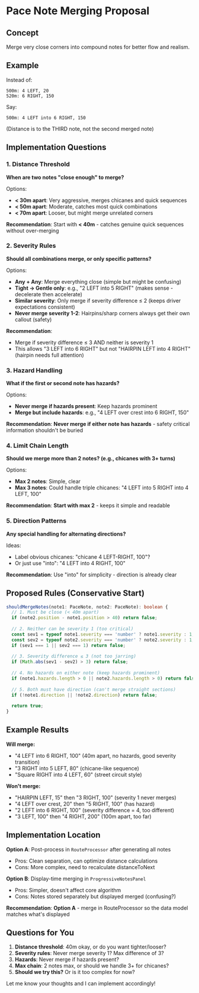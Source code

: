# Pace Note Merging Proposal

## Concept
Merge very close corners into compound notes for better flow and realism.

## Example
Instead of:
```
500m: 4 LEFT, 20
520m: 6 RIGHT, 150
```

Say:
```
500m: 4 LEFT into 6 RIGHT, 150
```

(Distance is to the THIRD note, not the second merged note)

## Implementation Questions

### 1. Distance Threshold
**When are two notes "close enough" to merge?**

Options:
- **< 30m apart**: Very aggressive, merges chicanes and quick sequences
- **< 50m apart**: Moderate, catches most quick combinations
- **< 70m apart**: Looser, but might merge unrelated corners

**Recommendation**: Start with **< 40m** - catches genuine quick sequences without over-merging

### 2. Severity Rules
**Should all combinations merge, or only specific patterns?**

Options:
- **Any + Any**: Merge everything close (simple but might be confusing)
- **Tight → Gentle only**: e.g., "2 LEFT into 5 RIGHT" (makes sense - decelerate then accelerate)
- **Similar severity**: Only merge if severity difference ≤ 2 (keeps driver expectations consistent)
- **Never merge severity 1-2**: Hairpins/sharp corners always get their own callout (safety)

**Recommendation**: 
- Merge if severity difference ≤ 3 AND neither is severity 1
- This allows "3 LEFT into 6 RIGHT" but not "HAIRPIN LEFT into 4 RIGHT" (hairpin needs full attention)

### 3. Hazard Handling
**What if the first or second note has hazards?**

Options:
- **Never merge if hazards present**: Keep hazards prominent
- **Merge but include hazards**: e.g., "4 LEFT over crest into 6 RIGHT, 150"

**Recommendation**: **Never merge if either note has hazards** - safety critical information shouldn't be buried

### 4. Limit Chain Length
**Should we merge more than 2 notes? (e.g., chicanes with 3+ turns)**

Options:
- **Max 2 notes**: Simple, clear
- **Max 3 notes**: Could handle triple chicanes: "4 LEFT into 5 RIGHT into 4 LEFT, 100"

**Recommendation**: **Start with max 2** - keeps it simple and readable

### 5. Direction Patterns
**Any special handling for alternating directions?**

Ideas:
- Label obvious chicanes: "chicane 4 LEFT-RIGHT, 100"?
- Or just use "into": "4 LEFT into 4 RIGHT, 100"

**Recommendation**: Use "into" for simplicity - direction is already clear

## Proposed Rules (Conservative Start)

```typescript
shouldMergeNotes(note1: PaceNote, note2: PaceNote): boolean {
  // 1. Must be close (< 40m apart)
  if (note2.position - note1.position > 40) return false;
  
  // 2. Neither can be severity 1 (too critical)
  const sev1 = typeof note1.severity === 'number' ? note1.severity : 1;
  const sev2 = typeof note2.severity === 'number' ? note2.severity : 1;
  if (sev1 === 1 || sev2 === 1) return false;
  
  // 3. Severity difference ≤ 3 (not too jarring)
  if (Math.abs(sev1 - sev2) > 3) return false;
  
  // 4. No hazards on either note (keep hazards prominent)
  if (note1.hazards.length > 0 || note2.hazards.length > 0) return false;
  
  // 5. Both must have direction (can't merge straight sections)
  if (!note1.direction || !note2.direction) return false;
  
  return true;
}
```

## Example Results

**Will merge:**
- "4 LEFT into 6 RIGHT, 100" (40m apart, no hazards, good severity transition)
- "3 RIGHT into 5 LEFT, 80" (chicane-like sequence)
- "Square RIGHT into 4 LEFT, 60" (street circuit style)

**Won't merge:**
- "HAIRPIN LEFT, 15" then "3 RIGHT, 100" (severity 1 never merges)
- "4 LEFT over crest, 20" then "5 RIGHT, 100" (has hazard)
- "2 LEFT into 6 RIGHT, 100" (severity difference = 4, too different)
- "3 LEFT, 100" then "4 RIGHT, 200" (100m apart, too far)

## Implementation Location

**Option A**: Post-process in `RouteProcessor` after generating all notes
- Pros: Clean separation, can optimize distance calculations
- Cons: More complex, need to recalculate distanceToNext

**Option B**: Display-time merging in `ProgressiveNotesPanel`
- Pros: Simpler, doesn't affect core algorithm
- Cons: Notes stored separately but displayed merged (confusing?)

**Recommendation**: **Option A** - merge in RouteProcessor so the data model matches what's displayed

## Questions for You

1. **Distance threshold**: 40m okay, or do you want tighter/looser?
2. **Severity rules**: Never merge severity 1? Max difference of 3?
3. **Hazards**: Never merge if hazards present?
4. **Max chain**: 2 notes max, or should we handle 3+ for chicanes?
5. **Should we try this?** Or is it too complex for now?

Let me know your thoughts and I can implement accordingly!

